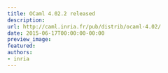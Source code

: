 ```yaml
---
title: OCaml 4.02.2 released
description:
url: http://caml.inria.fr/pub/distrib/ocaml-4.02/
date: 2015-06-17T00:00:00-00:00
preview_image:
featured:
authors:
- inria
---
```




